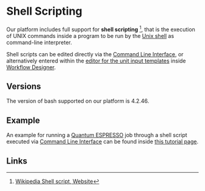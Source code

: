 # Shell Scripting

Our platform includes full support for **shell scripting** [^1], that is the execution of UNIX commands inside a program to be run by the [Unix shell](../../cli/environment.md#shell-type) as command-line interpreter.

Shell scripts can be edited directly via the [Command Line Interface](../../cli/overview.md), or alternatively entered within the [editor for the unit input templates](../../workflow-designer/unit-editor/input-templates.md) inside [Workflow Designer](../../workflow-designer/overview.md).

## Versions

The version of bash supported on our platform is 4.2.46.

## Example

An example for running a [Quantum ESPRESSO](../modeling/quantum-espresso.md) job through a shell script executed via [Command Line Interface](../../jobs-cli/overview.md) can be found inside [this tutorial page](../../tutorials/jobs-cli/job-cli-example.md#4.-combined-input-script).

## Links

[^1]: [Wikipedia Shell script, Website](https://en.wikipedia.org/wiki/Shell_script)
